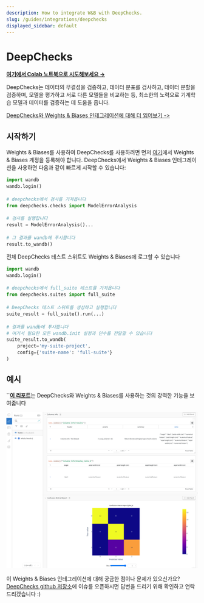 ```yaml
---
description: How to integrate W&B with DeepChecks.
slug: /guides/integrations/deepchecks
displayed_sidebar: default
---
```


# DeepChecks

[**여기에서 Colab 노트북으로 시도해보세요 →**](https://colab.research.google.com/github/deepchecks/deepchecks/blob/0.5.0-1-g5380093/docs/source/examples/guides/export\_outputs\_to\_wandb.ipynb)

DeepChecks는 데이터의 무결성을 검증하고, 데이터 분포를 검사하고, 데이터 분할을 검증하며, 모델을 평가하고 서로 다른 모델들을 비교하는 등, 최소한의 노력으로 기계학습 모델과 데이터를 검증하는 데 도움을 줍니다.

[DeepChecks와 Weights & Biases 인테그레이션에 대해 더 읽어보기 ->](https://docs.deepchecks.com/en/stable/examples/guides/export\_outputs\_to\_wandb.html)

## 시작하기

Weights & Biases를 사용하여 DeepChecks를 사용하려면 먼저 [여기](https://wandb.ai/site)에서 Weights & Biases 계정을 등록해야 합니다. DeepChecks에서 Weights & Biases 인테그레이션을 사용하면 다음과 같이 빠르게 시작할 수 있습니다:

```python
import wandb
wandb.login()

# deepchecks에서 검사를 가져옵니다
from deepchecks.checks import ModelErrorAnalysis

# 검사를 실행합니다
result = ModelErrorAnalysis()...

# 그 결과를 wandb에 푸시합니다
result.to_wandb()
```

전체 DeepChecks 테스트 스위트도 Weights & Biases에 로그할 수 있습니다

```python
import wandb
wandb.login()

# deepchecks에서 full_suite 테스트를 가져옵니다
from deepchecks.suites import full_suite

# DeepChecks 테스트 스위트를 생성하고 실행합니다
suite_result = full_suite().run(...)

# 결과를 wandb에 푸시합니다
# 여기서 필요한 모든 wandb.init 설정과 인수를 전달할 수 있습니다
suite_result.to_wandb(
    project='my-suite-project', 
    config={'suite-name': 'full-suite'}
)
```

## 예시

``[**이 리포트**](https://wandb.ai/cayush/deepchecks/reports/Validate-your-Data-and-Models-with-Deepchecks-and-W-B--VmlldzoxNjY0ODc5)는 DeepChecks와 Weights & Biases를 사용하는 것의 강력한 기능을 보여줍니다

![](/images/integrations/deepchecks_example.png)

이 Weights & Biases 인테그레이션에 대해 궁금한 점이나 문제가 있으신가요? [DeepChecks github 저장소](https://github.com/deepchecks/deepchecks)에 이슈를 오픈하시면 답변을 드리기 위해 확인하고 연락드리겠습니다 :)